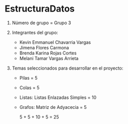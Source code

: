 # EstructuraDatos
1. Número de grupo = Grupo 3
   
3. Integrantes del grupo:
   - Kevin Emmanuel Chavarria Vargas
   - Jimena Flores Carmona
   - Brenda Karina Rojas Cortes
   - Melani Tamar Vargas Arrieta
4. Temas seleccionados para desarrollar en el proyecto:
   - Pilas = 5
   - Colas = 5
   - Listas: Listas Enlazadas Simples = 10
   - Grafos: Matriz de Adyacecia = 5

     5 + 5 + 10 + 5 = 25
